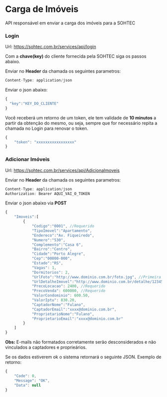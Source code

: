 # Carga de Imóveis
API responsável em enviar a carga dos imóveis para a SOHTEC

### Login
Url: https://sohtec.com.br/services/api/login

Com a **chave(key)** do cliente fornecida pela SOHTEC siga os passos abaixo.

Enviar no **Header** da chamada os seguintes parametros:
```javascript {.line-numbers}
Content-Type: application/json
```

Enviar o json abaixo:
```javascript {.line-numbers}
{
  "key":"KEY_DO_CLIENTE"
}
```

Você receberá um retorno de um token, ele tem validade de **10 minutos** a partir da obtenção do mesmo, ou seja, sempre que for necessário repita a chamada no Login para renovar o token.
```javascript {.line-numbers}
{
    "token": "xxxxxxxxxxxxxxxxx"
}
```

### Adicionar Imóveis
Url: https://sohtec.com.br/services/api/AdicionaImoveis

Enviar no **Header** da chamada os seguintes parametros:
```javascript {.line-numbers}
Content-Type: application/json
Authorization: Bearer AQUI_VAI_O_TOKEN
```
Enviar o json abaixo via **POST** 
```javascript {.line-numbers}
{
    "Imoveis":[
        {            
            "Codigo":"0001", //Requerido
            "TipoImovel":"Apartamento",
            "Endereco":"Av. Fiqueiredo",
            "Numero":"530",
            "Complemento":"Casa 6",
            "Bairro":"Centro",
            "Cidade":"Porto Alegre",
            "Cep":"00000-000",
            "Estado":"RS",
            "Vagas": 1,
            "Dormitorios": 2,
            "UrlFoto":"http://www.dominio.com.br/foto.jpg", //Primeira foto do imóvel se existir.
            "UrlDetalheImovel":"http://www.dominio.com.br/detalhe/12345",
            "PrecoLocacao": 2400, //Requerido
            "PrecoVenda": 600000, //Requerido
            "ValorCondominio": 600.50,
            "ValorIptu": 830.20,
            "CaptadorNome":"Fulano",
            "CaptadorEmail":"xxxx@dominio.com.br",
            "ProprietarioNome":"Fulano",
            "ProprietarioEmail":"xxxx@dominio.com.br"
        }        
    ]
}
```
**Obs:** E-mails não formatados corretamente serão desconsiderados e não vinculados a captadores e proprieários. 

Se os dados estiverem ok o sistema retornará o seguinte JSON.
Exemplo de retorno:
```javascript {.line-numbers}
{
    "Code": 0,
    "Message": "OK",
    "Data": null
}
```
